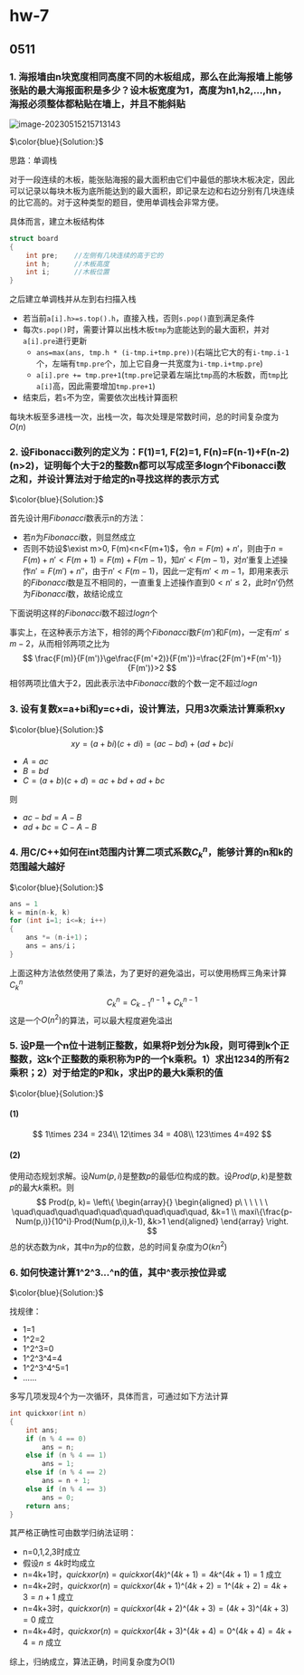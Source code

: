 # hw-7

## 0511

### 1. 海报墙由n块宽度相同高度不同的木板组成，那么在此海报墙上能够张贴的最大海报面积是多少？设木板宽度为1，高度为h1,h2,…,hn，海报必须整体都粘贴在墙上，并且不能斜贴

![image-20230515215713143](C:\Users\HP\AppData\Roaming\Typora\typora-user-images\image-20230515215713143.png)

$\color{blue}{Solution:}$

思路：单调栈

对于一段连续的木板，能张贴海报的最大面积由它们中最低的那块木板决定，因此可以记录以每块木板为底所能达到的最大面积，即记录左边和右边分别有几块连续的比它高的。对于这种类型的题目，使用单调栈会非常方便。

具体而言，建立木板结构体

```c++
struct board
{
	int pre;	//左侧有几块连续的高于它的
	int h;		//木板高度
	int i;		//木板位置
}
```

之后建立单调栈并从左到右扫描入栈

- 若当前`a[i].h>=s.top().h`，直接入栈，否则`s.pop()`直到满足条件
- 每次`s.pop()`时，需要计算以出栈木板`tmp`为底能达到的最大面积，并对`a[i].pre`进行更新
  - `ans=max(ans, tmp.h * (i-tmp.i+tmp.pre))`(右端比它大的有`i-tmp.i-1`个，左端有`tmp.pre`个，加上它自身一共宽度为`i-tmp.i+tmp.pre`)
  - `a[i].pre += tmp.pre+1`(`tmp.pre`记录着左端比`tmp`高的木板数，而`tmp`比`a[i]`高，因此需要增加`tmp.pre+1`)
- 结束后，若`s`不为空，需要依次出栈计算面积

每块木板至多进栈一次，出栈一次，每次处理是常数时间，总的时间复杂度为$O(n)$

### 2. 设Fibonacci数列的定义为：F(1)=1, F(2)=1, F(n)=F(n-1)+F(n-2) (n>2)，证明每个大于2的整数n都可以写成至多logn个Fibonacci数之和，并设计算法对于给定的n寻找这样的表示方式

$\color{blue}{Solution:}$

首先设计用$Fibonacci$数表示n的方法：

- 若$n$为$Fibonacci$数，则显然成立
- 否则不妨设$\exist m>0, F(m)<n<F(m+1)$，令$n=F(m)+n'$，则由于$n=F(m)+n'<F(m+1)=F(m)+F(m-1)$，知$n'<F(m-1)$，对$n'$重复上述操作$n'=F(m')+n''$，由于$n'<F(m-1)$，因此一定有$m'<m-1$，即用来表示的$Fibonacci$数是互不相同的，一直重复上述操作直到$0< n'\le2$，此时$n'$仍然为$Fibonacci$数，故结论成立

下面说明这样的$Fibonacci$数不超过$logn$个

事实上，在这种表示方法下，相邻的两个$Fibonacci$数$F(m')$和$F(m)$，一定有$m'\le m-2$，从而相邻两项之比为
$$
\frac{F(m)}{F(m')}\ge\frac{F(m'+2)}{F(m')}=\frac{2F(m')+F(m'-1)}{F(m')}>2
$$
相邻两项比值大于2，因此表示法中$Fibonacci$数的个数一定不超过$logn$

### 3. 设有复数x=a+bi和y=c+di，设计算法，只用3次乘法计算乘积xy

$\color{blue}{Solution:}$
$$
xy=(a+bi)(c+di)=(ac-bd)+(ad+bc)i
$$

- $A=ac$
- $B=bd$
- $C=(a+b)(c+d)=ac+bd+ad+bc$

则

- $ac-bd=A-B$
- $ad+bc=C-A-B$

### 4. 用C/C++如何在int范围内计算二项式系数$C_k^n$，能够计算的n和k的范围越大越好

$\color{blue}{Solution:}$

```c++
ans = 1
k = min(n-k, k)
for (int i=1; i<=k; i++)
{
    ans *= (n-i+1)；
    ans = ans/i；
}
```

上面这种方法依然使用了乘法，为了更好的避免溢出，可以使用杨辉三角来计算$C_k^n$
$$
C_k^n=C_{k-1}^{n-1}+C_k^{n-1}
$$
这是一个$O(n^2)$的算法，可以最大程度避免溢出

### 5. 设P是一个n位十进制正整数，如果将P划分为k段，则可得到k个正整数，这k个正整数的乘积称为P的一个k乘积。1）求出1234的所有2乘积；2）对于给定的P和k，求出P的最大k乘积的值

$\color{blue}{Solution:}$

#### (1)

$$
1\times 234 = 234\\
12\times 34 = 408\\
123\times 4=492
$$

#### (2)

使用动态规划求解。设$Num(p, i)$是整数$p$的最低$i$位构成的数。设$Prod(p, k)$是整数$p$的最大$k$乘积。则
$$
Prod(p, k)=
\left\{
\begin{array}{}
\begin{aligned}
p\ \ \ \ \ \ \quad\quad\quad\quad\quad\quad\quad\quad\quad, &k=1
\\
maxi\{\frac{p-Num(p,i)}{10^i}·Prod(Num(p,i),k-1), &k>1
\end{aligned}
\end{array}
\right.
$$
总的状态数为$nk$，其中$n$为$p$的位数，总的时间复杂度为$O(kn^2)$

### 6. 如何快速计算1\^2\^3...\^n的值，其中^表示按位异或

$\color{blue}{Solution:}$

找规律：

- 1=1
- 1^2=2
- 1\^2^3=0
- 1\^2\^3^4=4
- 1\^2\^3\^4^5=1
- ……

多写几项发现4个为一次循环，具体而言，可通过如下方法计算

```c++
int quickxor(int n)
{
    int ans;
    if (n % 4 == 0)
        ans = n;
    else if (n % 4 == 1)
        ans = 1;
    else if (n % 4 == 2)
        ans = n + 1;
    else if (n % 4 == 3)
        ans = 0;
    return ans;
}
```

其严格正确性可由数学归纳法证明：

- n=0,1,2,3时成立
- 假设$n\le4k$时均成立
- n=4k+1时，$quickxor(n)=quickxor(4k)$\^$(4k+1)=4k$^$(4k+1)=1$ 成立
- n=4k+2时，$quickxor(n)=quickxor(4k+1)$\^$(4k+2)=1$^$(4k+2)=4k+3=n+1$ 成立
- n=4k+3时，$quickxor(n)=quickxor(4k+2)$\^$(4k+3)=(4k+3)$^$(4k+3)=0$ 成立
- n=4k+4时，$quickxor(n)=quickxor(4k+3)$\^$(4k+4)=0$^$(4k+4)=4k+4=n$ 成立

综上，归纳成立，算法正确，时间复杂度为$O(1)$
